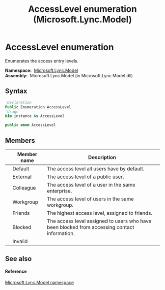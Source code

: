 ﻿---
title: AccessLevel enumeration (Microsoft.Lync.Model)
TOCTitle: AccessLevel enumeration
ms:assetid: T:Microsoft.Lync.Model.AccessLevel_DI_3_UC_OCS14MrefLyncWPF
ms:mtpsurl: https://msdn.microsoft.com/en-us/library/microsoft.lync.model.accesslevel_di_3_uc_ocs14mreflyncwpf(v=office.15)
ms:contentKeyID: 48590004
ms.date: 07/28/2014
mtps_version: v=office.15
f1_keywords:
- Microsoft.Lync.Model.AccessLevel
- Microsoft.Lync.Model.AccessLevel.Blocked
- Microsoft.Lync.Model.AccessLevel.Colleague
- Microsoft.Lync.Model.AccessLevel.External
- Microsoft.Lync.Model.AccessLevel.Default
- Microsoft.Lync.Model.AccessLevel.Friends
- Microsoft.Lync.Model.AccessLevel.Workgroup
- Microsoft.Lync.Model.AccessLevel.Invalid
dev_langs:
- CSharp
- JScript
- VB
- other
---

# AccessLevel enumeration

Enumerates the access entry levels.

**Namespace:**  [Microsoft.Lync.Model](microsoft-lync-model-namespace_2.md)  
**Assembly:**  Microsoft.Lync.Model (in Microsoft.Lync.Model.dll)

## Syntax

``` vb
'Declaration
Public Enumeration AccessLevel
'Usage
Dim instance As AccessLevel
```

``` csharp
public enum AccessLevel
```

## Members

<table>
<thead>
<tr class="header">
<th></th>
<th>Member name</th>
<th>Description</th>
</tr>
</thead>
<tbody>
<tr class="odd">
<td></td>
<td>Default</td>
<td>The access level all users have by default.</td>
</tr>
<tr class="even">
<td></td>
<td>External</td>
<td>The access level of a public user.</td>
</tr>
<tr class="odd">
<td></td>
<td>Colleague</td>
<td>The access level of a user in the same enterprise.</td>
</tr>
<tr class="even">
<td></td>
<td>Workgroup</td>
<td>The access level of users in the same workgroup.</td>
</tr>
<tr class="odd">
<td></td>
<td>Friends</td>
<td>The highest access level, assigned to friends.</td>
</tr>
<tr class="even">
<td></td>
<td>Blocked</td>
<td>The access level assigned to users who have been blocked from accessing contact information.</td>
</tr>
<tr class="odd">
<td></td>
<td>Invalid</td>
<td></td>
</tr>
</tbody>
</table>


## See also

#### Reference

[Microsoft.Lync.Model namespace](microsoft-lync-model-namespace_2.md)

